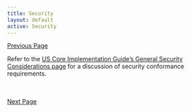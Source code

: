 ```yaml
---
title: Security
layout: default
active: Security
---
```


[Previous Page](Submission_method.html)

Refer to the [US Core Implementation Guide’s General Security Considerations page](http://hl7.org/fhir/us/core/security.html) for a discussion of security conformance requirements.

<br><br>
[Next Page](Consumer_vs_provider_RTPBC.html)